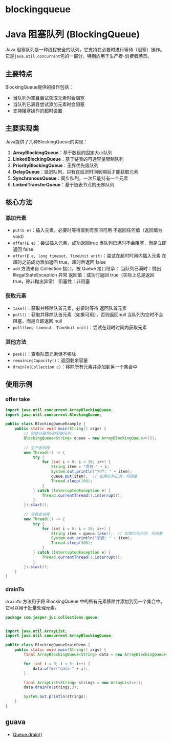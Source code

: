 # blockingqueue

# Java 阻塞队列 (BlockingQueue)

Java 阻塞队列是一种线程安全的队列，它支持在必要时进行等待（阻塞）操作。它是`java.util.concurrent`包的一部分，特别适用于生产者-消费者场景。

## 主要特点

BlockingQueue提供的操作包括：
- 当队列为空且尝试获取元素时会阻塞
- 当队列已满且尝试添加元素时会阻塞
- 支持阻塞操作的超时设置

## 主要实现类

Java提供了几种BlockingQueue的实现：

1. **ArrayBlockingQueue**：基于数组的固定大小队列
2. **LinkedBlockingQueue**：基于链表的可选容量限制队列
3. **PriorityBlockingQueue**：无界优先级队列
4. **DelayQueue**：延迟队列，只有在延迟时间到期后才能获取元素
5. **SynchronousQueue**：同步队列，一次只能持有一个元素
6. **LinkedTransferQueue**：基于链表节点的无界队列

## 核心方法

### 添加元素
- `put(E e)`：插入元素，必要时等待直到有空间可用  不返回任何值（返回值为 void）
- `offer(E e)`：尝试插入元素，成功返回true 当队列已满时不会阻塞，而是立即返回 false
- `offer(E e, long timeout, TimeUnit unit)`：尝试在超时时间内插入元素 在超时之前成功添加返回 true，超时后返回 false
- `add` 方法来自 Collection 接口，被 Queue 接口继承：
当队列已满时：抛出 IllegalStateException 异常
返回值：成功时返回 true（实际上总是返回 true，除非抛出异常）
阻塞性：非阻塞


### 获取元素
- `take()`：获取并移除队首元素，必要时等待   返回队首元素
- `poll()`：获取并移除队首元素（如果可用），否则返回null 当队列为空时不会阻塞，而是立即返回 null
- `poll(long timeout, TimeUnit unit)`：尝试在超时时间内获取元素

### 其他方法
- `peek()`：查看队首元素但不移除
- `remainingCapacity()`：返回剩余容量
- `drainTo(Collection c)`：移除所有元素并添加到另一个集合中

## 使用示例

### offer take
```java
import java.util.concurrent.ArrayBlockingQueue;
import java.util.concurrent.BlockingQueue;

public class BlockingQueueExample {
    public static void main(String[] args) {
        // 创建容量为5的阻塞队列
        BlockingQueue<String> queue = new ArrayBlockingQueue<>(5);
        
        // 生产者线程
        new Thread(() -> {
            try {
                for (int i = 0; i < 10; i++) {
                    String item = "项目-" + i;
                    System.out.println("生产: " + item);
                    queue.put(item);  // 如果队列已满，将阻塞
                    Thread.sleep(100);
                }
            } catch (InterruptedException e) {
                Thread.currentThread().interrupt();
            }
        }).start();
        
        // 消费者线程
        new Thread(() -> {
            try {
                for (int i = 0; i < 10; i++) {
                    String item = queue.take();  // 如果队列为空，将阻塞
                    System.out.println("消费: " + item);
                    Thread.sleep(300);
                }
            } catch (InterruptedException e) {
                Thread.currentThread().interrupt();
            }
        }).start();
    }
}
```

### drainTo

`drainTo` 方法用于将 BlockingQueue 中的所有元素移除并添加到另一个集合中。它可以用于批量处理元素。
```java
package com.jasper.juc.collections.queue;


import java.util.ArrayList;
import java.util.concurrent.ArrayBlockingQueue;

public class BlockingQueueDrainDemo {
    public static void main(String[] args) {
        final ArrayBlockingQueue<String> data = new ArrayBlockingQueue<>(10);

        for (int i = 0; i < 5; i++) {
            data.offer("data-" + i);
        }

        final ArrayList<String> strings = new ArrayList<>();
        data.drainTo(strings,3);

        System.out.println(strings);
    }
}

```

## guava 

- [Queue.drain()]()